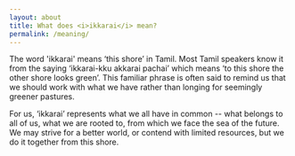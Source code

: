 ```yaml
---
layout: about
title: What does <i>ikkarai</i> mean?
permalink: /meaning/
---
```



The word 'ikkarai' means ‘this shore’ in Tamil.  Most Tamil speakers know it from the saying ‘ikkarai-kku akkarai pachai’ which means ‘to this shore the other shore looks green’. This familiar phrase is often said to remind us that we should work with what we have rather than longing for seemingly greener pastures.


<!--
But we feel the saying also challenges a certain narrative of progress — that the problems of the present can be magically erased, that we will inevitably move to a glorious future.  Rather, some of the  most uncomfortable and brutal aspects of our human history are  with us today and will be with us in the future.  All of it is here with us on this shore.-->


For us, ‘ikkarai’ represents what we all have in common -- what belongs to all of us, what we are rooted to, from which we face the sea of the future.  We may strive for a better world, or contend with limited resources, but we do it together from this shore.


<!--
‘This shore’ can be the balcony overlooking the street.  It can be the tip of your nose, or the outer rim of the galaxy. It can be where we are out of place, where we are in our place. It is simply where we are. -->
